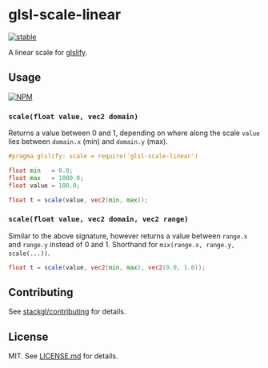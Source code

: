 # glsl-scale-linear

[![stable](http://badges.github.io/stability-badges/dist/stable.svg)](http://github.com/badges/stability-badges)

A linear scale for [glslify](http://github.com/stackgl/glslify).

## Usage

[![NPM](https://nodei.co/npm/glsl-scale-linear.png)](https://nodei.co/npm/glsl-scale-linear/)

### `scale(float value, vec2 domain)`

Returns a value between 0 and 1, depending on where along the
scale `value` lies between `domain.x` (min) and `domain.y`
(max).

``` glsl
#pragma glslify: scale = require('glsl-scale-linear')

float min   = 0.0;
float max   = 1000.0;
float value = 100.0;

float t = scale(value, vec2(min, max));
```

### `scale(float value, vec2 domain, vec2 range)`

Similar to the above signature, however returns a value
between `range.x` and `range.y` instead of 0 and 1. Shorthand
for `mix(range.x, range.y, scale(...))`.

``` glsl
float t = scale(value, vec2(min, max), vec2(0.0, 1.0));
```

## Contributing

See [stackgl/contributing](https://github.com/stackgl/contributing) for details.

## License

MIT. See [LICENSE.md](http://github.com/stackgl/glsl-scale-linear/blob/master/LICENSE.md) for details.
